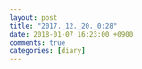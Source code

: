 ```yaml
---
layout: post
title: "2017._12._20._0:28"
date: 2018-01-07 16:23:00 +0900
comments: true 
categories: [diary] 
---
```


